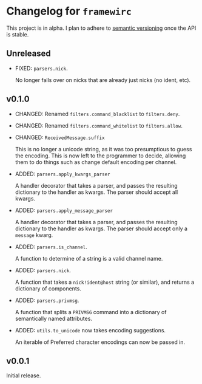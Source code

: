 # Changelog for `framewirc`

This project is in alpha. I plan to adhere to [semantic versioning][semver]
once the API is stable.

## Unreleased

- FIXED: `parsers.nick`.

  No longer falls over on nicks that are already just nicks (no ident, etc).

## v0.1.0

- CHANGED: Renamed `filters.command_blacklist` to `filters.deny`.

- CHANGED: Renamed `filters.command_whitelist` to `filters.allow`.

- CHANGED: `ReceivedMessage.suffix`

  This is no longer a unicode string, as it was too presumptious to guess the
  encoding. This is now left to the programmer to decide, allowing them to do
  things such as change default encoding per channel.

- ADDED: `parsers.apply_kwargs_parser`

  A handler decorator that takes a parser, and passes the resulting dictionary
  to the handler as kwargs. The parser should accept all kwargs.

- ADDED: `parsers.apply_message_parser`

  A handler decorator that takes a parser, and passes the resulting dictionary
  to the handler as kwargs. The parser should accept only a `message` kwarg.

- ADDED: `parsers.is_channel`.

  A function to determine of a string is a valid channel name.

- ADDED: `parsers.nick`.

  A function that takes a `nick!ident@host` string (or similar), and returns a
  dictionary of components.

- ADDED: `parsers.privmsg`.

  A function that splits a `PRIVMSG` command into a dictionary of semantically
  named attributes.

- ADDED: `utils.to_unicode` now takes encoding suggestions.

  An iterable of Preferred character encodings can now be passed in.

## v0.0.1

Initial release.


[semver]: http://semver.org/spec/v2.0.0.html
